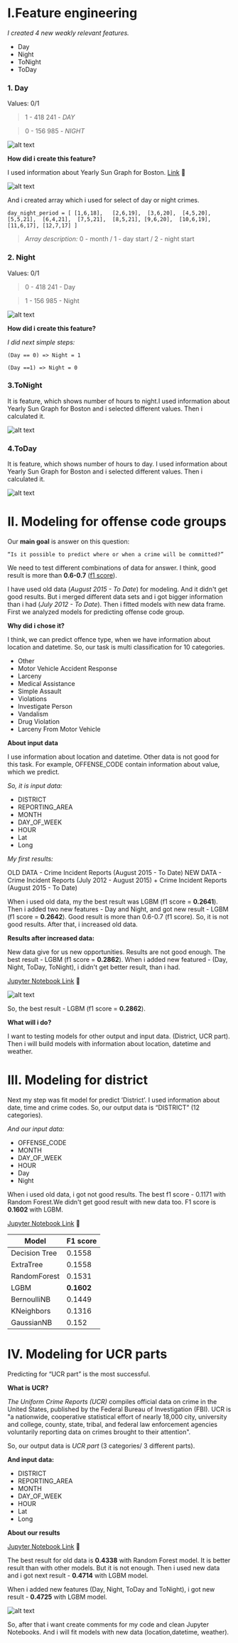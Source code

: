 
# I.Feature engineering

*I created 4 new weakly relevant features.*
- Day
- Night
- ToNight
- ToDay

### 1. Day

Values: 0/1

> 1 - 418 241 - *DAY*

> 0 - 156 985 - *NIGHT*

![alt text](https://image.ibb.co/m9r4uK/day.png)

**How did i create this feature?**

I used information about Yearly Sun Graph for Boston. [Link](https://www.timeanddate.com/sun/usa/boston) :link:

![alt text](https://image.ibb.co/gjgyMz/day_night.png)

And i created array which i used for select of day or night crimes. 

`day_night_period = [
    [1,6,18],  
    [2,6,19], 
    [3,6,20], 
    [4,5,20],
    [5,5,21], 
    [6,4,21], 
    [7,5,21], 
    [8,5,21],
    [9,6,20], 
    [10,6,19], 
    [11,6,17],
    [12,7,17]
]`

> *Array description:* 0 - month / 1 - day start / 2 - night start


### 2. Night

Values: 0/1
> 0 - 418 241 - Day

> 1 - 156 985 - Night

![alt text](https://image.ibb.co/mPkfZK/night.png)

**How did i create this feature?**

*I did next simple steps:*

`(Day == 0) => Night = 1`

`(Day ==1) => Night = 0`


### 3.ToNight

It is feature, which shows number of hours to night.I used information about Yearly Sun Graph for Boston and i selected different values. Then i calculated it. 

![alt text](https://image.ibb.co/d5SV1z/tonight.png)

### 4.ToDay

It is feature, which shows number of hours to day. I used information about Yearly Sun Graph for Boston and i selected different values. Then i calculated it. 

![alt text](https://image.ibb.co/n77V1z/today.png)


# II. Modeling for offense code groups

Our **main goal** is answer on this question:

`“Is it possible to predict where or when a crime will be committed?”`

We need to test different combinations of data for answer.	I think, good result is more than **0.6-0.7** ([f1 score](http://scikit-learn.org/stable/modules/generated/sklearn.metrics.f1_score.html)).

I have used old data (*August 2015 - To Date*) for modeling. And it didn't get good results. But i merged different data sets and i got bigger information than i had (*July 2012 - To Date*). Then i fitted models with new data frame. First we analyzed  models for predicting offense code group. 

**Why did i chose it?**

I think, we can predict offence type, when we have information about location and datetime. So, our task is multi classification for 10 categories. 
- Other                          
- Motor Vehicle Accident Response
- Larceny
- Medical Assistance
- Simple Assault
- Violations
- Investigate Person
- Vandalism
- Drug Violation
- Larceny From Motor Vehicle

**About input data**

I use information about location and datetime. Other data is not good for this task. For example, OFFENSE_CODE contain information about value, which we predict.

*So, it is input data:*
- DISTRICT
- REPORTING_AREA
- MONTH
- DAY_OF_WEEK
- HOUR
- Lat
- Long
	
*My first results:*

OLD DATA - Crime Incident Reports (August 2015 - To Date)
NEW DATA - Crime Incident Reports (July 2012 - August 2015) + Crime Incident Reports (August 2015 - To Date)

When i used old data, my the best result was LGBM (f1 score = **0.2641**). Then i added two new features - Day and Night, and got new result -  LGBM (f1 score = **0.2642**). Good result is more than 0.6-0.7 (f1 score). So, it is not good results. After that, i increased old data. 

**Results after increased data:**

New data give for us new opportunities. Results are not good enough. The best result -  LGBM (f1 score = **0.2862**). 	When i added new featured - (Day, Night, ToDay, ToNight), i didn't get better result, than i had.

[Jupyter Notebook Link](https://github.com/OleksandrKosovan/Boston-offenses-research-predict/blob/master/3-research-modeling-with-new_data/2-modeling-offense-crime-code.ipynb) :link:
	
![alt text](https://image.ibb.co/itbOMz/newresults.png)
    
So, the best result - LGBM (f1 score = **0.2862**).

**What will i do?**

I want to testing models for other output and input data. (District, UCR part). Then i will build models with information about location, datetime and weather.


# III. Modeling for district

Next my step was fit model for predict ‘District’. I used information about date, time and crime codes. So, our output data is “DISTRICT” (12 categories).

*And our input data:*
- OFFENSE_CODE
- MONTH
- DAY_OF_WEEK
- HOUR
- Day
- Night
	
When i used old data, i got not good results. The best f1 score - 0.1171 with Random Forest.We didn't get good result with new data too. F1 score is **0.1602** with LGBM.

[Jupyter Notebook Link](https://github.com/OleksandrKosovan/Boston-offenses-research-predict/blob/master/3-research-modeling-with-new_data/3-modeling-district.ipynb) :link:


Model | F1 score
------|-----------
Decision Tree | 0.1558
ExtraTree | 0.1558
RandomForest | 0.1531
LGBM | **0.1602**
BernoulliNB | 0.1449
KNeighbors | 0.1316
GaussianNB | 0.152


# IV. Modeling for UCR parts

Predicting for “UCR part” is the most successful. 

**What is UCR?**

*The Uniform Crime Reports (UCR)* compiles official data on crime in the United States, published by the Federal Bureau of Investigation (FBI). UCR is "a nationwide, cooperative statistical effort of nearly 18,000 city, university and college, county, state, tribal, and federal law enforcement agencies voluntarily reporting data on crimes brought to their attention".

So, our output data is *UCR part* (3 categories/ 3 different parts).

**And input data:**

- DISTRICT
- REPORTING_AREA
- MONTH
- DAY_OF_WEEK
- HOUR
- Lat
- Long
	
**About our results**

[Jupyter Notebook Link](https://github.com/OleksandrKosovan/Boston-offenses-research-predict/blob/master/3-research-modeling-with-new_data/4-modeling-UCR_PART.ipynb) :link:

The best result for old data is  **0.4338** with Random Forest model. It is better result than with other models. But it is not enough. Then i used new data and i got next result - **0.4714** with LGBM model.

When i added new features (Day, Night, ToDay and ToNight), i got new result - **0.4725** with LGBM model.

![alt text](https://image.ibb.co/bZ2Brz/ucr.png)

So, after that i want create comments for my code and clean Jupyter Notebooks. And i will fit models with new data (location,datetime, weather).

